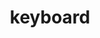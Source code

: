 ---
layout: objects
title: keyboard
emoji: keyboard
permalink: ⌨.html
image: assets/img/3moji/keyboard.png
---
